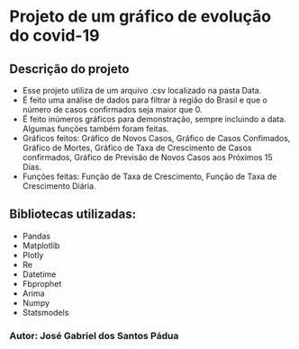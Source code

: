 # Projeto de um gráfico de evolução do covid-19


## Descrição do projeto

- Esse projeto utiliza de um arquivo .csv localizado na pasta Data.
- É feito uma análise de dados para filtrar à região do Brasil e que o número de casos confirmados seja maior que 0.
- É feito inúmeros gráficos para demonstração, sempre incluindo a data. Algumas funções também foram feitas.
- Gráficos feitos: Gráfico de Novos Casos, Gráfico de Casos Confimados,  Gráfico de Mortes, Gráfico de Taxa de Crescimento de Casos confirmados, Gráfico de Previsão de Novos Casos aos Próximos 15 Dias.
- Funções feitas: Função de Taxa de Crescimento, Função de Taxa de Crescimento Diária.

## Bibliotecas utilizadas:

- Pandas
- Matplotlib
- Plotly
- Re
- Datetime
- Fbprophet
- Arima
- Numpy
- Statsmodels



### Autor: José Gabriel dos Santos Pádua
